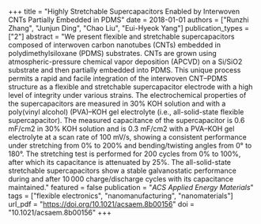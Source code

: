 +++
title = "Highly Stretchable Supercapacitors Enabled by Interwoven CNTs Partially Embedded in PDMS"
date = 2018-01-01
authors = ["Runzhi Zhang", "Junjun Ding", "Chao Liu", "Eui-Hyeok Yang"]
publication_types = ["2"]
abstract = "We present flexible and stretchable supercapacitors composed of interwoven carbon nanotubes (CNTs) embedded in polydimethylsiloxane (PDMS) substrates. CNTs are grown using atmospheric-pressure chemical vapor deposition (APCVD) on a Si/SiO2 substrate and then partially embedded into PDMS. This unique process permits a rapid and facile integration of the interwoven CNT–PDMS structure as a flexible and stretchable supercapacitor electrode with a high level of integrity under various strains. The electrochemical properties of the supercapacitors are measured in 30% KOH solution and with a poly(vinyl alcohol) (PVA)–KOH gel electrolyte (i.e., all-solid-state flexible supercapacitor). The measured capacitance of the supercapacitor is 0.6 mF/cm2 in 30% KOH solution and is 0.3 mF/cm2 with a PVA–KOH gel electrolyte at a scan rate of 100 mV/s, showing a consistent performance under stretching from 0% to 200% and bending/twisting angles from 0° to 180°. The stretching test is performed for 200 cycles from 0% to 100%, after which its capacitance is attenuated by 25%. The all-solid-state stretchable supercapacitors show a stable galvanostatic performance during and after 10 000 charge/discharge cycles with its capacitance maintained."
featured = false
publication = "*ACS Applied Energy Materials*"
tags = ["flexible electronics", "nanomanufacturing", "nanomaterials"]
url_pdf = "https://doi.org/10.1021/acsaem.8b00156"
doi = "10.1021/acsaem.8b00156"
+++

